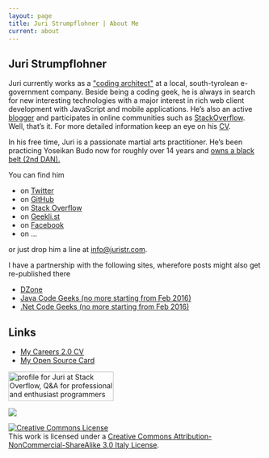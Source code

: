 ```yaml
---
layout: page
title: Juri Strumpflohner | About Me
current: about
---
```


## Juri Strumpflohner

<p>Juri currently works as a <a href='http://careers.stackoverflow.com/juri'>"coding architect"</a> at a local, south-tyrolean e-government company. Beside being a coding geek, he is always in search for new interesting technologies with a major interest in rich web client development with JavaScript and mobile applications. He&#8217;s also an active <a href='/blog'>blogger</a> and participates in online communities such as <a href='http://stackoverflow.com/users/50109/juri'>StackOverflow</a>. Well, that&#8217;s it. For more detailed information keep an eye on his <a href='http://careers.stackoverflow.com/juri'>CV</a>.</p>

<p>In his free time, Juri is a passionate martial arts practitioner. He&#8217;s been practicing Yoseikan Budo now for roughly over 14 years and <a href="/blog/2012/10/2nd-dan-yoseikan-budo/">owns a black belt (2nd DAN).</a></p>

<p>You can find him</p>

<ul>
<li>on <a href='http://twitter.com/juristr'>Twitter</a></li>

<li>on <a href='http://github.com/juristr'>GitHub</a></li>

<li>on <a href='http://stackoverflow.com/users/50109/juri'>Stack Overflow</a></li>

<li>on <a href='https://geekli.st/juri'>Geekli.st</a></li>

<li>on <a href='https://www.facebook.com/pages/Juri-Strumpflohners-TechBlog/157432560964701'>Facebook</a></li>

<li>on &#8230;</li>
</ul>

<p>or just drop him a line at <a href='mailto:info@juristr.com'>&#105;&#110;&#102;&#111;&#064;&#106;&#117;&#114;&#105;&#115;&#116;&#114;&#046;&#099;&#111;&#109;</a>.</p>

<p>I have a partnership with the following sites, wherefore posts might also get re-published there</p>

<ul>
    <li><a href='http://www.dzone.com/users/juristr'>DZone</a></li>
    <li><a href='http://www.javacodegeeks.com/'>Java Code Geeks (no more starting from Feb 2016)</a></li>
    <li><a href='http://www.dotnetcodegeeks.com/'>.Net Code Geeks  (no more starting from Feb 2016)</a></li>
</ul>


## Links

- [My Careers 2.0 CV](http://careers.stackoverflow.com/juri)
- [My Open Source Card](http://osrc.dfm.io/juristr)


<a href="http://stackoverflow.com/users/50109/juri">
    <img src="http://stackoverflow.com/users/flair/50109.png" width="208" height="58" alt="profile for Juri at Stack Overflow, Q&amp;A for professional and enthusiast programmers" title="profile for Juri at Stack Overflow, Q&amp;A for professional and enthusiast programmers">
</a>

<a href="http://www.dzone.com/users/juristr"><img src="http://www.dzone.com/sites/all/files/big-mvbbutton.png"></a>

<a rel="license" href="http://creativecommons.org/licenses/by-nc-sa/3.0/it/deed.en_US"><img alt="Creative Commons License" style="border-width:0" src="http://i.creativecommons.org/l/by-nc-sa/3.0/it/88x31.png" /></a><br />This work is licensed under a <a rel="license" href="http://creativecommons.org/licenses/by-nc-sa/3.0/it/deed.en_US">Creative Commons Attribution-NonCommercial-ShareAlike 3.0 Italy License</a>.
